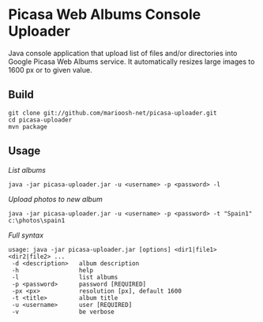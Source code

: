 Picasa Web Albums Console Uploader
==================================

Java console application that upload list of files and/or directories into Google Picasa Web Albums service. It automatically resizes large images to 1600 px or to given value. 

Build
-----

    git clone git://github.com/marioosh-net/picasa-uploader.git
    cd picasa-uploader
    mvn package

Usage
-----

  *List albums*
  
    java -jar picasa-uploader.jar -u <username> -p <password> -l

  *Upload photos to new album*
  
    java -jar picasa-uploader.jar -u <username> -p <password> -t "Spain1" c:\photos\spain1

  *Full syntax*
  
    usage: java -jar picasa-uploader.jar [options] <dir1|file1> <dir2|file2> ...
     -d <description>   album description
     -h                 help
     -l                 list albums
     -p <password>      password [REQUIRED]
     -px <px>           resolution [px], default 1600     
     -t <title>         album title
     -u <username>      user [REQUIRED]
     -v                 be verbose
